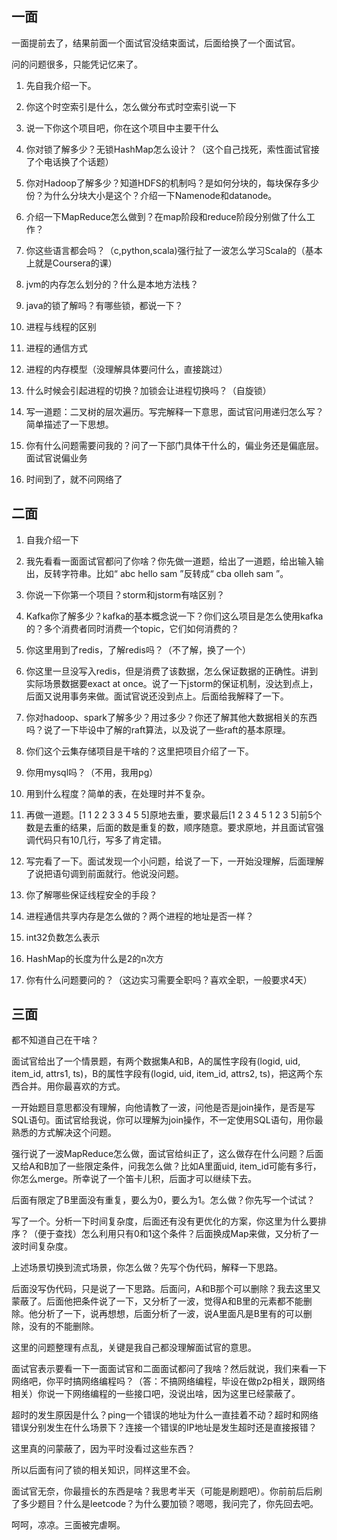 ## 一面

一面提前去了，结果前面一个面试官没结束面试，后面给换了一个面试官。

问的问题很多，只能凭记忆来了。

1. 先自我介绍一下。

2. 你这个时空索引是什么，怎么做分布式时空索引说一下

3. 说一下你这个项目吧，你在这个项目中主要干什么

4. 你对锁了解多少？无锁HashMap怎么设计？（这个自己找死，索性面试官接了个电话换了个话题）

4. 你对Hadoop了解多少？知道HDFS的机制吗？是如何分块的，每块保存多少份？为什么分块大小是这个？介绍一下Namenode和datanode。

5. 介绍一下MapReduce怎么做到？在map阶段和reduce阶段分别做了什么工作？

6. 你这些语言都会吗？（c,python,scala)强行扯了一波怎么学习Scala的（基本上就是Coursera的课）

7. jvm的内存怎么划分的？什么是本地方法栈？

8. java的锁了解吗？有哪些锁，都说一下？

9. 进程与线程的区别

10. 进程的通信方式

11. 进程的内存模型（没理解具体要问什么，直接跳过）

12. 什么时候会引起进程的切换？加锁会让进程切换吗？（自旋锁）

12. 写一道题：二叉树的层次遍历。写完解释一下意思，面试官问用递归怎么写？简单描述了一下思想。

13. 你有什么问题需要问我的？问了一下部门具体干什么的，偏业务还是偏底层。面试官说偏业务

14. 时间到了，就不问网络了

## 二面

1. 自我介绍一下

2. 我先看看一面面试官都问了你啥？你先做一道题，给出了一道题，给出输入输出，反转字符串。比如“  abc  hello sam ”反转成“  cba olleh sam ”。

3. 你说一下你第一个项目？storm和jstorm有啥区别？

4. Kafka你了解多少？kafka的基本概念说一下？你们这么项目是怎么使用kafka的？多个消费者同时消费一个topic，它们如何消费的？

5. 你这里用到了redis，了解redis吗？（不了解，换了一个）

6. 你这里一旦没写入redis，但是消费了该数据，怎么保证数据的正确性。讲到实际场景数据要exact at once。说了一下jstorm的保证机制，没达到点上，后面又说用事务来做。面试官说还没到点上。后面给我解释了一下。

7. 你对hadoop、spark了解多少？用过多少？你还了解其他大数据相关的东西吗？说了一下毕设中了解的raft算法，以及说了一些raft的基本原理。

8. 你们这个云集存储项目是干啥的？这里把项目介绍了一下。

9. 你用mysql吗？（不用，我用pg）

10. 用到什么程度？简单的表，在处理时并不复杂。

11. 再做一道题。[1 1 2 2 3 3 4 5 5]原地去重，要求最后[1 2 3 4 5 1 2 3 5]前5个数是去重的结果，后面的数是重复的数，顺序随意。要求原地，并且面试官强调代码只有10几行，写多了肯定错。

12. 写完看了一下。面试发现一个小问题，给说了一下，一开始没理解，后面理解了说把语句调到前面就行。他说没问题。

13. 你了解哪些保证线程安全的手段？

14. 进程通信共享内存是怎么做的？两个进程的地址是否一样？

15. int32负数怎么表示

16. HashMap的长度为什么是2的n次方

17. 你有什么问题要问的？（这边实习需要全职吗？喜欢全职，一般要求4天）

## 三面

都不知道自己在干啥？

面试官给出了一个情景题，有两个数据集A和B，A的属性字段有(logid, uid, item_id, attrs1, ts)，B的属性字段有(logid, uid, item_id, attrs2, ts)，把这两个东西合并。用你最喜欢的方式。

一开始题目意思都没有理解，向他请教了一波，问他是否是join操作，是否是写SQL语句。面试官给我说，你可以理解为join操作，不一定使用SQL语句，用你最熟悉的方式解决这个问题。

强行说了一波MapReduce怎么做，面试官给纠正了，这么做存在什么问题？后面又给A和B加了一些限定条件，问我怎么做？比如A里面uid, item_id可能有多行，你怎么merge。所幸说了一个笛卡儿积，后面才可以继续下去。

后面有限定了B里面没有重复，要么为0，要么为1。怎么做？你先写一个试试？

写了一个。分析一下时间复杂度，后面还有没有更优化的方案，你这里为什么要排序？（便于查找）怎么利用只有0和1这个条件？后面换成Map来做，又分析了一波时间复杂度。

上述场景切换到流式场景，你怎么做？先写个伪代码，解释一下思路。

后面没写伪代码，只是说了一下思路。后面问，A和B那个可以删除？我去这里又蒙蔽了。后面他把条件说了一下，又分析了一波，觉得A和B里的元素都不能删除。他分析了一下，说再想想，后面分析了一波，说A里面凡是B里有的可以删除，没有的不能删除。

这里的问题整理有点乱，关键是我自己都没理解面试官的意思。

面试官表示要看一下一面面试官和二面面试都问了我啥？然后就说，我们来看一下网络吧，你平时搞网络编程吗？（答：不搞网络编程，毕设在做p2p相关，跟网络相关）你说一下网络编程的一些接口吧，没说出啥，因为这里已经蒙蔽了。

超时的发生原因是什么？ping一个错误的地址为什么一直挂着不动？超时和网络错误分别发生在什么场景下？连接一个错误的IP地址是发生超时还是直接报错？

这里真的问蒙蔽了，因为平时没看过这些东西？

所以后面有问了锁的相关知识，同样这里不会。

面试官无奈，你最擅长的东西是啥？我思考半天（可能是刷题吧）。你前前后后刷了多少题目？什么是leetcode？为什么要加锁？嗯嗯，我问完了，你先回去吧。

呵呵，凉凉。三面被完虐啊。